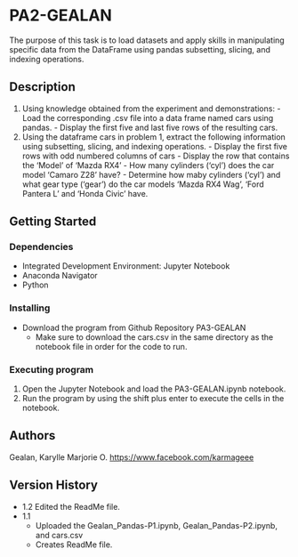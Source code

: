 # PA2-GEALAN

The purpose of this task is to load datasets and apply skills in manipulating specific data from the DataFrame using pandas subsetting, slicing, and indexing operations.

## Description

1. Using knowledge obtained from the experiment and demonstrations:
         -  Load the corresponding .csv file into a data frame named cars using pandas.
         -  Display the first five and last five rows of the resulting cars.
2. Using the dataframe cars in problem 1, extract the following information using subsetting, slicing, and indexing operations.
         -  Display the first five rows with odd numbered columns of cars
         -  Display the row that contains the ‘Model’ of ‘Mazda RX4’
         -  How many cylinders (‘cyl’) does the car model ‘Camaro Z28’ have?
         -  Determine how maby cylinders (‘cyl’) and what gear type (‘gear’) do the car models ‘Mazda RX4 Wag’, ‘Ford Pantera L’ and ‘Honda Civic’ have.

## Getting Started

### Dependencies

- Integrated Development Environment: Jupyter Notebook
- Anaconda Navigator
- Python

### Installing
- Download the program from Github Repository PA3-GEALAN
    - Make sure to download the cars.csv in the same directory as the notebook file in order for the code to run.

### Executing program

1. Open the Jupyter Notebook and load the PA3-GEALAN.ipynb notebook.
2. Run the program by using the shift plus enter to execute the cells in the notebook.

## Authors
Gealan, Karylle Marjorie O. https://www.facebook.com/karmageee

## Version History

- 1.2 Edited the ReadMe file.
- 1.1 
    - Uploaded the Gealan_Pandas-P1.ipynb, Gealan_Pandas-P2.ipynb, and cars.csv
    - Creates ReadMe file.
